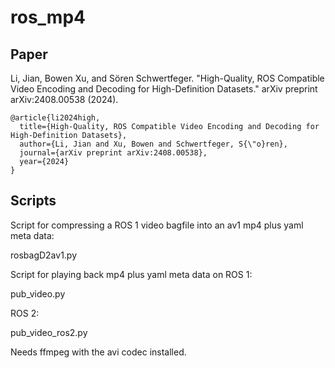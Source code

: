 # ros_mp4


## Paper
Li, Jian, Bowen Xu, and Sören Schwertfeger. "High-Quality, ROS Compatible Video Encoding and Decoding for High-Definition Datasets." arXiv preprint arXiv:2408.00538 (2024).


	@article{li2024high,
	  title={High-Quality, ROS Compatible Video Encoding and Decoding for High-Definition Datasets},
	  author={Li, Jian and Xu, Bowen and Schwertfeger, S{\"o}ren},
	  journal={arXiv preprint arXiv:2408.00538},
	  year={2024}
	}


## Scripts

Script for compressing a ROS 1 video bagfile into an av1 mp4 plus yaml meta data:

rosbagD2av1.py

Script for playing back mp4 plus yaml meta data on ROS 1:

pub_video.py

ROS 2:

pub_video_ros2.py

Needs ffmpeg with the avi codec installed.
